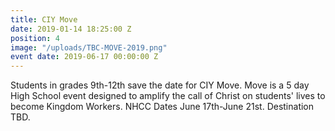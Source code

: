 ```yaml
---
title: CIY Move
date: 2019-01-14 18:25:00 Z
position: 4
image: "/uploads/TBC-MOVE-2019.png"
event date: 2019-06-17 00:00:00 Z
---
```


Students in grades 9th-12th save the date for CIY Move. Move is a 5 day High School event designed to amplify the call of Christ on students' lives to become Kingdom Workers. NHCC Dates June 17th-June 21st. Destination TBD.